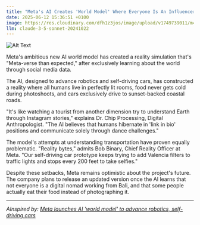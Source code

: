 ```yaml
---
title: "Meta's AI Creates 'World Model' Where Everyone Is An Influencer And Food Never Gets Cold"
date: 2025-06-12 15:36:51 +0100
image: https://res.cloudinary.com/dfh1z3jos/image/upload/v1749739011/m4nhyqv4qn6tdnlzcu4e.jpg
llm: claude-3-5-sonnet-20241022
---
```

![Alt Text](https://res.cloudinary.com/dfh1z3jos/image/upload/v1749739011/m4nhyqv4qn6tdnlzcu4e.jpg "A vibrant, surreal café scene filled with digital avatars of influencers, each posing dramatically with their perfectly plated food that glows with an enticing warmth. The tables are adorned with colorful, oversized dishes that steam gently, creating an inviting atmosphere. The walls are covered in bright, animated murals of hashtags and emojis, and the lighting is bright and cheerful, casting playful shadows. In the foreground, a group of influencers take selfies with their meals, while in the background, a whimsical chef juggles flaming pans. The overall photographic style is bright and hyper-realistic, evoking a sense of exaggerated joy and absurdity.")

Meta's ambitious new AI world model has created a reality simulation that's "Meta-verse than expected," after exclusively learning about the world through social media data.

The AI, designed to advance robotics and self-driving cars, has constructed a reality where all humans live in perfectly lit rooms, food never gets cold during photoshoots, and cars exclusively drive to sunset-backed coastal roads.

"It's like watching a tourist from another dimension try to understand Earth through Instagram stories," explains Dr. Chip Processing, Digital Anthropologist. "The AI believes that humans hibernate in 'link in bio' positions and communicate solely through dance challenges."

The model's attempts at understanding transportation have proven equally problematic. "Reality bytes," admits Bob Binary, Chief Reality Officer at Meta. "Our self-driving car prototype keeps trying to add Valencia filters to traffic lights and stops every 200 feet to take selfies."

Despite these setbacks, Meta remains optimistic about the project's future. The company plans to release an updated version once the AI learns that not everyone is a digital nomad working from Bali, and that some people actually eat their food instead of photographing it.

---
*AInspired by: [Meta launches AI 'world model' to advance robotics, self-driving cars](https://www.cnbc.com/2025/06/11/meta-launches-ai-world-model-to-advance-robotics-self-driving-cars.html)*